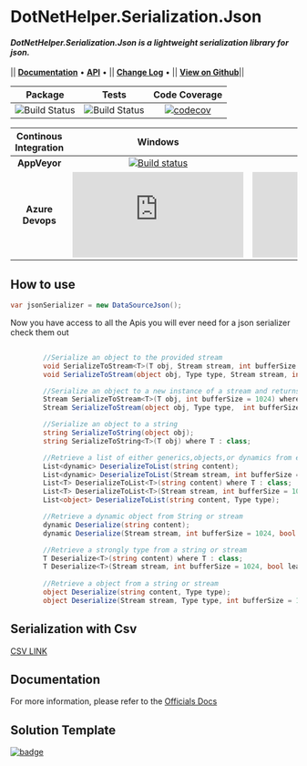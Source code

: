 # DotNetHelper.Serialization.Json

#### *DotNetHelper.Serialization.Json is a lightweight serialization library for json.* 

|| [**Documentation**][Docs] • [**API**][Docs-API] •  ||  [**Change Log**][Changelogs] • || [**View on Github**][Github]|| 

| Package  | Tests | Code Coverage |
| :-----:  | :---: | :------: |
| ![Build Status][nuget-downloads]  | ![Build Status][tests]  | [![codecov](https://codecov.io/gh/TheMofaDe/DotNetHelper.Serialization.Json/branch/master/graph/badge.svg)](https://codecov.io/gh/TheMofaDe/DotNetHelper.Serialization.Json) |


| Continous Integration | Windows | Linux | MacOS | 
| :-----: | :-----: | :-----: | :-----: |
| **AppVeyor** | [![Build status](https://ci.appveyor.com/api/projects/status/9mog32m4mejqyd3i?svg=true)](https://ci.appveyor.com/project/TheMofaDe/dotnethelper-database)  | | |
| **Azure Devops** | ![Build Status][azure-windows]  | ![Build Status][azure-linux]  | ![Build Status][azure-macOS] | 

## How to use
 ```csharp 
 var jsonSerializer = new DataSourceJson(); 
 ```

Now you have access to all the Apis you will ever need for a json serializer  check them out
```csharp 
        
        //Serialize an object to the provided stream
        void SerializeToStream<T>(T obj, Stream stream, int bufferSize = 1024, bool leaveStreamOpen = false) where T : class;
        void SerializeToStream(object obj, Type type, Stream stream, int bufferSize = 1024, bool leaveStreamOpen = false);

        //Serialize an object to a new instance of a stream and returns the stream
        Stream SerializeToStream<T>(T obj, int bufferSize = 1024) where T : class;
        Stream SerializeToStream(object obj, Type type,  int bufferSize = 1024);

        //Serialize an object to a string
        string SerializeToString(object obj);
        string SerializeToString<T>(T obj) where T : class;

        //Retrieve a list of either generics,objects,or dynamics from either a stream or string
        List<dynamic> DeserializeToList(string content);
        List<dynamic> DeserializeToList(Stream stream, int bufferSize = 1024, bool leaveStreamOpen = false);
        List<T> DeserializeToList<T>(string content) where T : class;
        List<T> DeserializeToList<T>(Stream stream, int bufferSize = 1024, bool leaveStreamOpen = false) where T : class;
        List<object> DeserializeToList(string content, Type type);

        //Retrieve a dynamic object from String or stream
        dynamic Deserialize(string content);
        dynamic Deserialize(Stream stream, int bufferSize = 1024, bool leaveStreamOpen = false);

        //Retrieve a strongly type from a string or stream
        T Deserialize<T>(string content) where T : class;
        T Deserialize<T>(Stream stream, int bufferSize = 1024, bool leaveStreamOpen = false) where T : class;
        
        //Retrieve a object from a string or stream
        object Deserialize(string content, Type type);        
        object Deserialize(Stream stream, Type type, int bufferSize = 1024, bool leaveStreamOpen = false);
```




## Serialization with Csv
[CSV LINK][Csv]

## Documentation
For more information, please refer to the [Officials Docs][Docs]

## Solution Template
[![badge](https://img.shields.io/badge/Built%20With-DotNet--Starter--Template-orange.svg)](https://github.com/TheMofaDe/DotNet-Starter-Template)


<!-- Links. -->
[Cake]: https://gist.github.com/davidfowl/ed7564297c61fe9ab814
[Azure DevOps]: https://gist.github.com/davidfowl/ed7564297c61fe9ab814
[AppVeyor]: https://gist.github.com/davidfowl/ed7564297c61fe9ab814
[GitVersion]: https://gitversion.readthedocs.io/en/latest/
[Nuget]: https://gist.github.com/davidfowl/ed7564297c61fe9ab814
[Chocolately]: https://gist.github.com/davidfowl/ed7564297c61fe9ab814
[WiX]: http://wixtoolset.org/
[DocFx]: https://dotnet.github.io/docfx/
[Github]: https://github.com/TheMofaDe/DotNetHelper.Serialization.Json
[Json]: https://github.com/TheMofaDe/DotNetHelper.Serialization.Json
[Csv]: https://github.com/TheMofaDe/DotNetHelper.Serialization.Csv

[Docs]: https://themofade.github.io/DotNetHelper.Serialization.Json/index.html
[Docs-API]: https://themofade.github.io/DotNetHelper.Serialization.Json/api/DotNetHelper.Serialization.Json.html
[Docs-Tutorials]: https://themofade.github.io/DotNetHelper.Serialization.Json/tutorials/index.html
[Docs-samples]: https://dotnet.github.io/docfx/
[Changelogs]: https://dotnet.github.io/docfx/


[nuget-downloads]: https://img.shields.io/nuget/dt/DotNetHelper.Serialization.Json.svg?style=flat-square
[tests]: https://img.shields.io/appveyor/tests/TheMofaDe/DotNetHelper.Serialization.Json.svg?style=flat-square
[coverage-status]: https://dev.azure.com/Josephmcnealjr0013/DotNetHelper.Serialization.Json/_apis/build/status/TheMofaDe.DotNetHelper.Serialization.Json?branchName=master&jobName=Windows
[azure-windows]: https://dev.azure.com/Josephmcnealjr0013/DotNetHelper.Serialization.Json/_apis/build/status/TheMofaDe.DotNetHelper.Serialization.Json?branchName=master&jobName=Windows
[azure-linux]: https://dev.azure.com/Josephmcnealjr0013/DotNetHelper.Serialization.Json/_apis/build/status/TheMofaDe.DotNetHelper.Serialization.Json?branchName=master&jobName=Linux
[azure-macOS]: https://dev.azure.com/Josephmcnealjr0013/DotNetHelper.Serialization.Json/_apis/build/status/TheMofaDe.DotNetHelper.Serialization.Json?branchName=master&jobName=macOS
[app-veyor]: https://ci.appveyor.com/project/TheMofaDe/DotNetHelper.Serialization.Json

